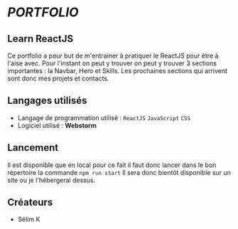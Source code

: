 # ***PORTFOLIO***

## Learn ReactJS

  Ce portfolio a pour but de m'entrainer à pratiquer le ReactJS pour être à l'aise avec.
  Pour l'instant on peut y trouver on peut y trouver 3 sections importantes : la Navbar, Hero et Skills.
  Les prochaines sections qui arrivent sont donc mes projets et contacts.

## Langages utilisés
  
* Langage de programmation utilisé : <code>ReactJS</code> <code>JavaScript</code> <code>CSS</code>
* Logiciel utilisé : **Webstorm**


## Lancement

Il est disponible que en local pour ce fait il faut donc lancer dans le bon répertoire la commande <code>npm run start</code>
Il sera donc bientôt disponible sur un site ou je l'hébergerai dessus.
  
## Créateurs 
* Sélim K


